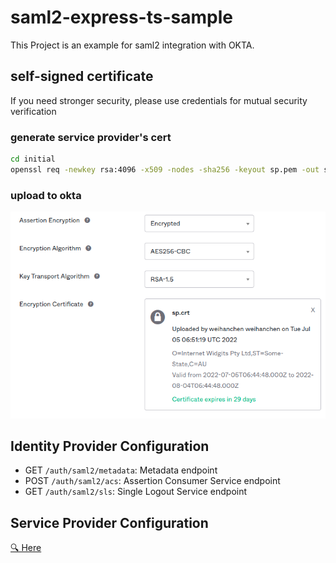 saml2-express-ts-sample
===

This Project is an example for saml2 integration with OKTA.

## self-signed certificate
If you need stronger security, please use credentials for mutual security verification

### generate service provider's cert
```sh
cd initial
openssl req -newkey rsa:4096 -x509 -nodes -sha256 -keyout sp.pem -out sp.crt
```

### upload to okta

![Upload CRT](./images/upload_crt.png)

## Identity Provider Configuration
- GET `/auth/saml2/metadata`: Metadata endpoint 
- POST `/auth/saml2/acs`: Assertion Consumer Service endpoint 
- GET `/auth/saml2/sls`: Single Logout Service endpoint 


## Service Provider Configuration

[🔍 Here](./.env)

